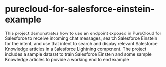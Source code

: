 # purecloud-for-salesforce-einstein-example
This project demonstrates how to use an endpoint exposed in PureCloud for Salesforce to receive incoming chat messages, search Salesforce Einstein for the intent, and use that intent to search and display relevant Salesforce Knowledge articles in a Salesforce Lightning component. The project includes a sample dataset to train Salesforce Einstein and some sample Knowledge articles to provide a working end to end example

